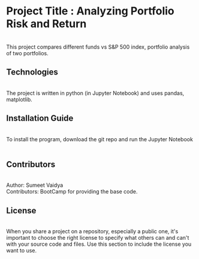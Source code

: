 # Project Title : Analyzing Portfolio Risk and Return
<br/>
This project compares different funds vs S&P 500 index, portfolio analysis of two portfolios.
<br/>

## Technologies 
<br/>
The project is written in python (in Jupyter Notebook) and uses pandas, matplotlib.
<br/>


## Installation Guide  
<br/>
To install the program, download the git repo and run the Jupyter Notebook
<br/>

<br/>


## Contributors 
<br/>
Author: Sumeet Vaidya
<br/>
Contributors: BootCamp for providing the base code.
<br/>


## License 
<br/>
When you share a project on a repository, especially a public one, it's important to choose the right license to specify what others can and can't with your source code and files. Use this section to include the license you want to use.
